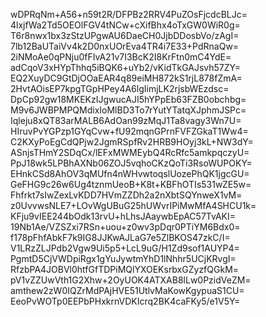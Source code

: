 wDPRqNm+A56+n59t2R/DFPBz2RRV4PuZOsFjcdcBLJc=
4lxjfWa2Td5OEOlFGV4tNCw+cXifBhx4oTxGW0WiR0g=
T6r8nwx1bx3zStzUPgwAU6DaeCH0JjbDDosbVo/zAgI=
7lb12BaUTaiVv4k2D0nxUOrEva4TR4i7E33+PdRnaQw=
2iNMoAe0qPNju0fFIvA21v7I3BcK2I8KrFtn0mC4YdE=
adCqoV3xHYpThhq5iBQK6+uYb2/vKidTkGAJsvh57ZY=
EQ2XuyDC9GtDjOOaEAR4q89eiMH872kS1rjL878fZmA=
2HvtAOisEP7kpgTGpHPey4A6lgIimjLK2rjsbWEzdsc=
DpCp92gw18MKEKzIJgwucAJI5hYPpEb63FZB0obchbg=
M9v6JWBPMPQMdixIoMlBD3To7rYutYTatqXJphmJSPc=
Iqleju8xQT83arMALB6AdOan99zMqJ1Ta8vagy3Wn7U=
HIruvPvYGPzp1GYqCvw+fU92mqnGPrnFVFZGkaT1Ww4=
C2KXyPoEgCdQPjw2JgmRSpfRv2HRB9HOyj3kL+NW3dY=
ASnjsTHmY2SDqCx/lEFxMWMEybQ4RcRfc5amkpqczyU=
PpJ18wk5LPBhAXNb06ZOJ5vqhoCKzQoTi3RsoWUPOKY=
EHnkCSd8AhOV3qMUfn4nWHvwtoqslUozePhQK1jgcGU=
GeFHG9c26w6Ug4tznmUeoB+K8t+KBFhOTIs531wZE5w=
Fhfrkt7sIwZexLvKDD7HVmZZDh2a2nXbtSQYnweX1vM=
z0UvvwsNLE7+LOvWgUBuG25hUWvrIPiMwMfA4SHCU1k=
KFju9vIEE244bOdk13rvU+hLhsJAaywbEpAC57TvAKI=
19Nb1Ae/VZSZxi7RSn+uou+z0wv3pDqr0PTiYM6Bdx0=
f178pFhfAbkF7k9IG8JJKwAJLaG7e5ZlBKOS47zkC/I=
V1LRzZLJPdb2Vgw9Ui5p5+LcL9uG/H1Zd9sof1AUYP4=
PgmtD5CjVWDpiRgx1gYuJywtmYhD1lNhhr5UCjKRvgI=
RfzbPA4JOBVl0htfGfTDPiMQlYXOEKsrbxGZyzfQGkM=
pV1vZZUwVth1G2Xhw+2OyUOK4ATXAB8lLw0PzidVeZM=
amthew2zW0IQZrMdPAjHVE51UtlvMaKowKgypuaS1CU=
EeoPvWOTp0EEPbPHxkrnVDKIcrq2BK4caFKy5/e1V5Y=
